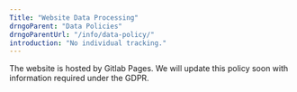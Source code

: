 ```yaml
---
Title: "Website Data Processing"
drngoParent: "Data Policies"
drngoParentUrl: "/info/data-policy/"
introduction: "No individual tracking."
---
```


The website is hosted by Gitlab Pages. We will update this policy soon with information required under the GDPR.
